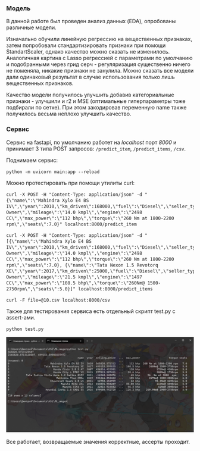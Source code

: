 ### Модель
В данной работе был проведен анализ данных (EDA), опробованы различные модели.

Изначально обучили линейную регрессию на вещественных признаках, затем попробовали стандартизировать признаки при помощи StandartScaler, однако качество можно сказать не изменилось. Аналогичная картина с Lasso регрессией с параметрами по умолчанию и подобранными через грид серч - регуляризация существенно ничего не поменяла, никакие признаки не занулила. Можно сказать все модели дали одинаковый результат в случае использования только лишь вещественных признаков.

Качество модели получилось улучшить добавив категориальные признаки - улучшили и r2 и MSE (оптимальные гиперпараметры тоже подбирали по сетке). При этом закодировав переменную name также получилось весьма неплохо улучшить качество.

### Сервис

Сервис на fastapi, по умолчанию работет на *localhost* порт *8000* и принимает 3 типа POST запросов: `/predict_item`, `/predict_items`, `/csv`.

Поднимаем сервис:
 ```
 python -m uvicorn main:app --reload
 ```

Можно протестировать при помощи утилиты curl:

```
curl -X POST -H "Content-Type: application/json" -d "{\"name\":\"Mahindra Xylo E4 BS IV\",\"year\":2010,\"km_driven\":168000,\"fuel\":\"Diesel\",\"seller_type\":\"Individual\",\"transmission\":\"Manual\",\"owner\":\"First Owner\",\"mileage\":\"14.0 kmpl\",\"engine\":\"2498 CC\",\"max_power\":\"112 bhp\",\"torque\":\"260 Nm at 1800-2200 rpm\",\"seats\":7.0}" localhost:8000/predict_item
```

```
curl -X POST -H "Content-Type: application/json" -d "[{\"name\":\"Mahindra Xylo E4 BS IV\",\"year\":2010,\"km_driven\":168000,\"fuel\":\"Diesel\",\"seller_type\":\"Individual\",\"transmission\":\"Manual\",\"owner\":\"First Owner\",\"mileage\":\"14.0 kmpl\",\"engine\":\"2498 CC\",\"max_power\":\"112 bhp\",\"torque\":\"260 Nm at 1800-2200 rpm\",\"seats\":7.0}, {\"name\":\"Tata Nexon 1.5 Revotorq XE\",\"year\":2017,\"km_driven\":25000,\"fuel\":\"Diesel\",\"seller_type\":\"Individual\",\"transmission\":\"Manual\",\"owner\":\"First Owner\",\"mileage\":\"21.5 kmpl\",\"engine\":\"1497 CC\",\"max_power\":\"108.5 bhp\",\"torque\":\"260Nm@ 1500-2750rpm\",\"seats\":5.0}]" localhost:8000/predict_items
```

```
curl -F file=@10.csv localhost:8000/csv
```

Также для тестирования сервиса есть отдельный скрипт test.py с assert-ами.

```
python test.py
```

![вывод](test.png)

Все работает,  возвращаемые значения корректные, ассерты проходит.

